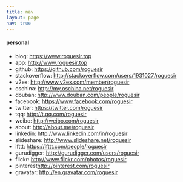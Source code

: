 ```yaml
---
title: nav
layout: page
nav: true
---
```


#### personal

- blog: <https://www.roguesir.top>
- app: <http://www.roguesir.top>
- github: <https://github.com/roguesir>
- stackoverflow: <http://stackoverflow.com/users/1931027/roguesir>
- v2ex: <http://www.v2ex.com/member/roguesir>
- oschina: <http://my.oschina.net/roguesir>
- douban: <http://www.douban.com/people/roguesir>
- facebook: <https://www.facebook.com/roguesir>
- twitter: <https://twitter.com/roguesir>
- tqq: <http://t.qq.com/roguesir>
- weibo: <http://weibo.com/roguesir>
- about: <http://about.me/roguesir>
- linkedin: <http://www.linkedin.com/in/roguesir>
- slideshare: <http://www.slideshare.net/roguesir>
- ifttt: <https://ifttt.com/people/roguesir>
- gurudigger: <http://gurudigger.com/users/roguesir>
- flickr: <http://www.flickr.com/photos/roguesir>
- pinterest<http://pinterest.com/roguesir>
- gravatar: <http://en.gravatar.com/roguesir>
